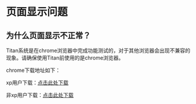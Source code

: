 # 页面显示问题

## 为什么页面显示不正常？

Titan系统是在chrome浏览器中完成功能测试的，对于其他浏览器会出现不兼容的现象。请确保使用Titan前使用的是chrome浏览器。

chrome下载地址如下：

xp用户下载：[点击此处下载](https://dl.google.com/release2/h8vnfiy7pvn3lxy9ehfsaxlrnnukgff8jnodrp0y21vrlem4x71lor5zzkliyh8fv3sryayu5uk5zi20ep7dwfnwr143dzxqijv/49.0.2623.112_chrome_installer.exe)

非xp用户下载：[点击此处下载](https://tools.shuax.com/chrome/#/)

